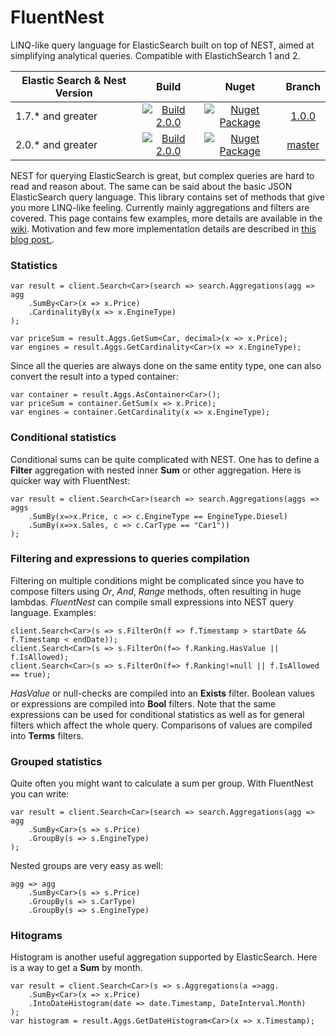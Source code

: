 # FluentNest

LINQ-like query language for ElasticSearch built on top of NEST, aimed at simplifying analytical queries. Compatible with ElastichSearch 1 and 2.

| Elastic Search & Nest Version | Build | Nuget | Branch |
| ----------------------------- |:-----:| :----:|:------:|
| 1.7.* and greater| [![Build 2.0.0](https://ci.appveyor.com/api/projects/status/wrorpoekyw416hn1/branch/1.0.0?svg=true)](https://ci.appveyor.com/project/hoonzis/fluentnest) | [![Nuget Package](https://img.shields.io/badge/nuget-v1.0.180-blue.svg)](https://www.nuget.org/packages/FluentNest/1.0.166) | [1.0.0](https://github.com/hoonzis/fluentnest/tree/1.0.0) |
| 2.0.* and greater| [![Build 2.0.0](https://ci.appveyor.com/api/projects/status/wrorpoekyw416hn1?svg=true)](https://ci.appveyor.com/project/hoonzis/fluentnest)|[![Nuget Package](https://img.shields.io/nuget/v/fluentnest.svg)](https://www.nuget.org/packages/fluentnest) | [master](https://github.com/hoonzis/fluentnest/) |

NEST for querying ElasticSearch is great, but complex queries are hard to read and reason about. The same can be said about the basic JSON ElasticSearch query language. This library contains set of methods that give you more LINQ-like feeling. Currently mainly aggregations and filters are covered. This page contains few examples, more details are available in the [wiki](https://github.com/hoonzis/fluentnest/wiki/FluentNest-wiki). Motivation and few more implementation details are described in [this blog post.](http://www.hoonzis.com/fluent-interface-for-elastic-search/).


### Statistics
```Csharp
var result = client.Search<Car>(search => search.Aggregations(agg => agg
	.SumBy<Car>(x => x.Price)
	.CardinalityBy(x => x.EngineType)
);

var priceSum = result.Aggs.GetSum<Car, decimal>(x => x.Price);
var engines = result.Aggs.GetCardinality<Car>(x => x.EngineType);
```

Since all the queries are always done on the same entity type, one can also convert the result into a typed container:

```Csharp
var container = result.Aggs.AsContainer<Car>();
var priceSum = container.GetSum(x => x.Price);
var engines = container.GetCardinality(x => x.EngineType);
```

### Conditional statistics
Conditional sums can be quite complicated with NEST. One has to define a **Filter** aggregation with nested inner **Sum** or other aggregation. Here is quicker way with FluentNest:

```CSharp
var result = client.Search<Car>(search => search.Aggregations(aggs => aggs
	.SumBy(x=>x.Price, c => c.EngineType == EngineType.Diesel)
	.SumBy(x=>x.Sales, c => c.CarType == "Car1"))
);
```

### Filtering and expressions to queries compilation
Filtering on multiple conditions might be complicated since you have to compose filters using *Or*, *And*, *Range* methods, often resulting in huge lambdas. *FluentNest* can compile small expressions into NEST query language. Examples:

```CSharp
client.Search<Car>(s => s.FilterOn(f => f.Timestamp > startDate && f.Timestamp < endDate));
client.Search<Car>(s => s.FilterOn(f=> f.Ranking.HasValue || f.IsAllowed);
client.Search<Car>(s => s.FilterOn(f=> f.Ranking!=null || f.IsAllowed == true);
```
*HasValue* or null-checks are compiled into an **Exists** filter. Boolean values or expressions are compiled into **Bool** filters. Note that the same expressions can be used for conditional statistics as well as for general filters which affect the whole query. Comparisons of values are compiled into **Terms** filters.

### Grouped statistics
Quite often you might want to calculate a sum per group. With FluentNest you can write:

```CSharp
var result = client.Search<Car>(search => search.Aggregations(agg => agg
	.SumBy<Car>(s => s.Price)
	.GroupBy(s => s.EngineType)
);
```

Nested groups are very easy as well:

```Csharp
agg => agg
	.SumBy<Car>(s => s.Price)
	.GroupBy(s => s.CarType)
	.GroupBy(s => s.EngineType)
```

### Hitograms
Histogram is another useful aggregation supported by ElasticSearch. Here is a way to get a **Sum** by month.

```CSharp
var result = client.Search<Car>(s => s.Aggregations(a =>agg.
	.SumBy<Car>(x => x.Price)
	.IntoDateHistogram(date => date.Timestamp, DateInterval.Month)
);
var histogram = result.Aggs.GetDateHistogram<Car>(x => x.Timestamp);
```
